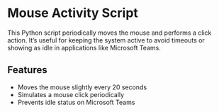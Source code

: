 # Mouse Activity Script

This Python script periodically moves the mouse and performs a click action. It’s useful for keeping the system active to avoid timeouts or showing as idle in applications like Microsoft Teams.

## Features
- Moves the mouse slightly every 20 seconds
- Simulates a mouse click periodically
- Prevents idle status on Microsoft Teams

